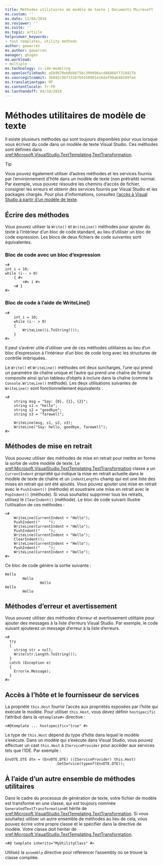 ```yaml
---
title: Méthodes utilitaires de modèle de texte | Documents Microsoft
ms.custom: ''
ms.date: 11/04/2016
ms.reviewer: ''
ms.suite: ''
ms.topic: article
helpviewer_keywords:
- text templates, utility methods
author: gewarren
ms.author: gewarren
manager: ghogen
ms.workload:
- multiple
ms.technology: vs-ide-modeling
ms.openlocfilehash: a5b9b70eb8bbb756c399496acdd6866ff318427b
ms.sourcegitcommit: 3b692c9bf332b7b9150901e16daf99a64b599fee
ms.translationtype: MT
ms.contentlocale: fr-FR
ms.lasthandoff: 04/10/2018
---
```

# <a name="text-template-utility-methods"></a>Méthodes utilitaires de modèle de texte

Il existe plusieurs méthodes qui sont toujours disponibles pour vous lorsque vous écrivez du code dans un modèle de texte Visual Studio. Ces méthodes sont définies dans <xref:Microsoft.VisualStudio.TextTemplating.TextTransformation>.

> [!TIP]
> Vous pouvez également utiliser d’autres méthodes et les services fournis par l’environnement d’hôte dans un modèle de texte (non prétraité) normal. Par exemple, vous pouvez résoudre les chemins d’accès de fichier, consigner les erreurs et obtenir des services fournis par Visual Studio et les packages chargés. Pour plus d’informations, consultez [l’accès à Visual Studio à partir d’un modèle de texte](http://msdn.microsoft.com/0556f20c-fef4-41a9-9597-53afab4ab9e4).
  
## <a name="write-methods"></a>Écrire des méthodes

Vous pouvez utiliser la `Write()` et `WriteLine()` méthodes pour ajouter du texte à l’intérieur d’un bloc de code standard, au lieu d’utiliser un bloc de code expression. Les blocs de deux fichiers de code suivantes sont équivalentes.  
  
### <a name="code-block-with-an-expression-block"></a>Bloc de code avec un bloc d’expression  
  
```  
<#  
int i = 10;  
while (i-- > 0)  
    { #>  
        <#= i #>  
    <# }  
#>  
```  
  
### <a name="code-block-using-writeline"></a>Bloc de code à l’aide de WriteLine()  
  
```  
<#   
    int i = 10;  
    while (i-- > 0)  
    {   
        WriteLine((i.ToString()));  
    }  
#>  
```  
  
 Il peut s’avérer utile d’utiliser une de ces méthodes utilitaires au lieu d’un bloc d’expression à l’intérieur d’un bloc de code long avec les structures de contrôle imbriquées.  
  
 Le `Write()` et `WriteLine()` méthodes ont deux surcharges, l’une qui prend un paramètre de chaîne unique et l’autre qui prend une chaîne de format composite ainsi qu’un tableau d’objets à inclure dans la chaîne (comme la `Console.WriteLine()` méthode). Les deux utilisations suivantes de `WriteLine()` sont fonctionnellement équivalents :  
  
```  
<#  
    string msg = "Say: {0}, {1}, {2}";  
    string s1 = "hello";  
    string s2 = "goodbye";  
    string s3 = "farewell";  
  
    WriteLine(msg, s1, s2, s3);  
    WriteLine("Say: hello, goodbye, farewell");  
#>   
```  
  
## <a name="indentation-methods"></a>Méthodes de mise en retrait

 Vous pouvez utiliser des méthodes de mise en retrait pour mettre en forme la sortie de votre modèle de texte. Le <xref:Microsoft.VisualStudio.TextTemplating.TextTransformation> classe a un `CurrentIndent` propriété qui indique la mise en retrait actuelle dans le modèle de texte de chaîne et un `indentLengths` champ qui est une liste des mises en retrait qui ont été ajoutés. Vous pouvez ajouter une mise en retrait avec le `PushIndent()` (méthode) et soustraire une mise en retrait avec le `PopIndent()` (méthode). Si vous souhaitez supprimer tous les retraits, utilisez le `ClearIndent()` (méthode). Le bloc de code suivant illustre l’utilisation de ces méthodes :  
  
```  
<#  
    WriteLine(CurrentIndent + "Hello");  
    PushIndent("    ");  
    WriteLine(CurrentIndent + "Hello");  
    PushIndent("    ");  
    WriteLine(CurrentIndent + "Hello");  
    ClearIndent();  
    WriteLine(CurrentIndent + "Hello");  
    PushIndent("    ");  
    WriteLine(CurrentIndent + "Hello");  
#>  
```  
  
 Ce bloc de code génère la sortie suivante :  
  
```  
Hello  
        Hello  
                Hello  
Hello  
        Hello  
```  
  
## <a name="error-and-warning-methods"></a>Méthodes d’erreur et avertissement  
 Vous pouvez utiliser des méthodes d’erreur et avertissement utilitaire pour ajouter des messages à la liste d’erreurs Visual Studio. Par exemple, le code suivant ajouterez un message d’erreur à la liste d’erreurs.  
  
```  
<#  
  try  
  {  
    string str = null;  
    Write(str.Length.ToString());  
  }  
  catch (Exception e)  
  {  
    Error(e.Message);  
  }  
#>    
```  
  
## <a name="access-to-host-and-service-provider"></a>Accès à l’hôte et le fournisseur de services  
 La propriété `this.Host` fournir l’accès aux propriétés exposées par l’hôte qui exécute le modèle. Pour utiliser `this.Host`, vous devez définir `hostspecific` l’attribut dans la `<@template#>` directive :  
  
 `<#@template ... hostspecific="true" #>`  
  
 Le type de `this.Host` dépend du type d’hôte dans lequel le modèle s’exécute. Dans un modèle qui s’exécute dans Visual Studio, vous pouvez effectuer un cast `this.Host` à `IServiceProvider` pour accéder aux services tels que l’IDE. Par exemple :  
  
```  
EnvDTE.DTE dte = (EnvDTE.DTE) ((IServiceProvider) this.Host)  
                       .GetService(typeof(EnvDTE.DTE));  
```  
  
## <a name="using-a-different-set-of-utility-methods"></a>À l’aide d’un autre ensemble de méthodes utilitaires  
 Dans le cadre du processus de génération de texte, votre fichier de modèle est transformé en une classe, qui est toujours nommée `GeneratedTextTransformation`et hérite de <xref:Microsoft.VisualStudio.TextTemplating.TextTransformation>. Si vous souhaitez utiliser un autre ensemble de méthodes au lieu de cela, vous pouvez écrire votre propre classe et le spécifier dans la directive de modèle. Votre classe doit hériter de <xref:Microsoft.VisualStudio.TextTemplating.TextTransformation>.  
  
```  
<#@ template inherits="MyUtilityClass" #>  
```  
  
 Utilisez la `assembly` directive pour référencer l’assembly où se trouve la classe compilée.